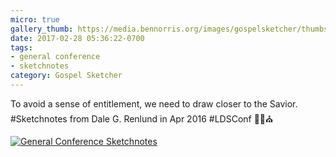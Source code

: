 ```yaml
---
micro: true
gallery_thumb: https://media.bennorris.org/images/gospelsketcher/thumbs/apr-16-1-renlund.jpg
date: 2017-02-28 05:36:22-0700
tags:
- general conference
- sketchnotes
category: Gospel Sketcher
---
```


To avoid a sense of entitlement, we need to draw closer to the Savior. #Sketchnotes from Dale G. Renlund in Apr 2016 #LDSConf ✍🏼⛪️

[![General Conference Sketchnotes](https://media.bennorris.org/images/gospelsketcher/general-conference/apr-2016/apr-16-1-renlund.jpg)](https://media.bennorris.org/images/gospelsketcher/general-conference/apr-2016/apr-16-1-renlund.jpg)
